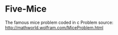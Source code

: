 # Five-Mice
The famous mice problem coded in c 
Problem source: http://mathworld.wolfram.com/MiceProblem.html
